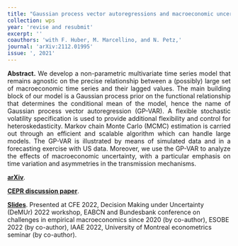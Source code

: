 ```yaml
---
title: "Gaussian process vector autoregressions and macroeconomic uncertainty. [WP](https://arxiv.org/abs/2112.01995)"
collection: wps
year: 'revise and resubmit'
excerpt: ''
coauthors: 'with F. Huber, M. Marcellino, and N. Petz,' 
journal: 'arXiv:2112.01995'
issue: ', 2021'
---
```

<p align="justify"> <b>Abstract.</b> We develop a non-parametric multivariate time series model that remains agnostic on the precise relationship between a (possibly) large set of macroeconomic time series and their lagged values. The main building block of our model is a Gaussian process prior on the functional relationship that determines the conditional mean of the model, hence the name of Gaussian process vector autoregression (GP-VAR). A flexible stochastic volatility specification is used to provide additional flexibility and control for heteroskedasticity. Markov chain Monte Carlo (MCMC) estimation is carried out through an efficient and scalable algorithm which can handle large models. The GP-VAR is illustrated by means of simulated data and in a forecasting exercise with US data. Moreover, we use the GP-VAR to analyze the effects of macroeconomic uncertainty, with a particular emphasis on time variation and asymmetries in the transmission mechanisms.
</p>

[**arXiv**](https://arxiv.org/abs/2112.01995).

[**CEPR discussion paper**](https://cepr.org/publications/dp17646).

[**Slides**](https://www.dropbox.com/s/o0qmvjfjf95qu6o/CFE2022-Hauzenberger-slides.pdf?dl=0). Presented at CFE 2022, Decision Making under Uncertainty (DeMUr) 2022 workshop, EABCN and Bundesbank conference on challenges in empirical macroeconomics since 2020 (by co-author), ESOBE 2022 (by co-author), IAAE 2022, University of Montreal econometrics seminar (by co-author).
